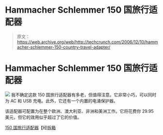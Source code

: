 # Hammacher Schlemmer 150 国旅行适配器 

> 原文：<https://web.archive.org/web/http://techcrunch.com/2006/12/10/hammacher-schlemmer-150-country-travel-adapter/>

# Hammacher Schlemmer 150 国旅行适配器

![](img/c1b661c66e2389015caaa03f45c6e7ae.png)
我不确定这款 150 国旅行适配器有多老，但值得注意。它非常小巧，可以同时为 AC 和 USB 充电。此外，它还有一个内置的电涌保护器。

该适配器可配置为在整个欧洲、澳大利亚、非洲和美洲工作。它将花费你 29.95 美元，但它的效用似乎超过了它的价值。

[150 国旅行适配器](https://web.archive.org/web/20221219074521/http://www.hammacher.com/publish/73365.asp?promo=hc_tools)【经[拆箱](https://web.archive.org/web/20221219074521/http://www.uncrate.com/men/gear/misc-gadgets/150country-travel-adapter-007623.php)
